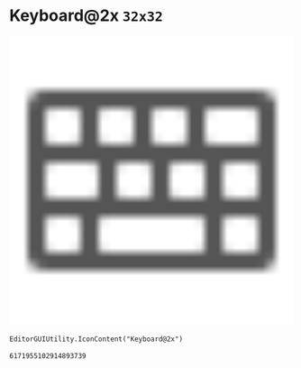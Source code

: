 # Keyboard@2x `32x32`
<img src="/img/Keyboard@2x.png" width=512 height=512>

``` CSharp
EditorGUIUtility.IconContent("Keyboard@2x")
```
```
6171955102914893739
```
